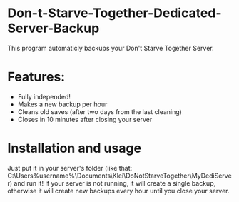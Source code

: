 # Don-t-Starve-Together-Dedicated-Server-Backup

This program automaticly backups your Don't Starve Together Server.

# Features:

- Fully independed!
- Makes a new backup per hour
- Cleans old saves (after two days from the last cleaning)
- Closes in 10 minutes after closing your server

# Installation and usage

Just put it in your server's folder (like that: C:\Users\%username%\Documents\Klei\DoNotStarveTogether\MyDediServer) and run it!
If your server is not running, it will create a single backup, otherwise it will create new backups every hour until you close your server.
